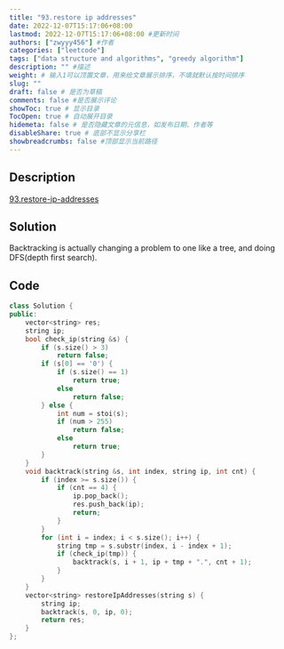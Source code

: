 ```yaml
---
title: "93.restore ip addresses"
date: 2022-12-07T15:17:06+08:00
lastmod: 2022-12-07T15:17:06+08:00 #更新时间
authors: ["zwyyy456"] #作者
categories: ["leetcode"]
tags: ["data structure and algorithms", "greedy algorithm"]
description: "" #描述
weight: # 输入1可以顶置文章，用来给文章展示排序，不填就默认按时间排序
slug: ""
draft: false # 是否为草稿
comments: false #是否展示评论
showToc: true # 显示目录
TocOpen: true # 自动展开目录
hidemeta: false # 是否隐藏文章的元信息，如发布日期、作者等
disableShare: true # 底部不显示分享栏
showbreadcrumbs: false #顶部显示当前路径
---
```

## Description
[93.restore-ip-addresses](https://leetcode.com/problems/restore-ip-addresses/)

## Solution
Backtracking is actually changing a problem to one like a tree, and doing DFS(depth first search).

## Code
```cpp
class Solution {
public:
    vector<string> res;
    string ip;
    bool check_ip(string &s) {
        if (s.size() > 3)
            return false;
        if (s[0] == '0') {
            if (s.size() == 1)
                return true;
            else
                return false;
        } else {
            int num = stoi(s);
            if (num > 255)
                return false;
            else
                return true;
        }
    }
    void backtrack(string &s, int index, string ip, int cnt) {
        if (index >= s.size()) {
            if (cnt == 4) {
                ip.pop_back();
                res.push_back(ip);
                return;
            }
        }
        for (int i = index; i < s.size(); i++) {
            string tmp = s.substr(index, i - index + 1);
            if (check_ip(tmp)) {
                backtrack(s, i + 1, ip + tmp + ".", cnt + 1);
            }
        }
    }
    vector<string> restoreIpAddresses(string s) {
        string ip;
        backtrack(s, 0, ip, 0);
        return res;
    }
};
```

